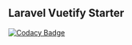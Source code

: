 ## Laravel Vuetify Starter

[![Codacy Badge](https://api.codacy.com/project/badge/Grade/83088c27f6644abd96792d7cc7bf6c27)](https://www.codacy.com/app/cesaramirez/vuetify-laravel-starter?utm_source=github.com&amp;utm_medium=referral&amp;utm_content=twoquethree/vuetify-laravel-starter&amp;utm_campaign=Badge_Grade)
